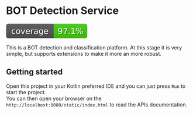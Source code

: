 # BOT Detection Service

![Code Coverage](images/coverage.svg)

This is a BOT detection and classification platform. At this stage it is very simple, but supports extensions to make it more an more robust.

## Getting started

Open this project in your Kotlin preferred IDE and you can just press `Run` to start the project.  
You can then open your browser on the `http://localhost:8080/static/index.html` to read the APIs documentation.